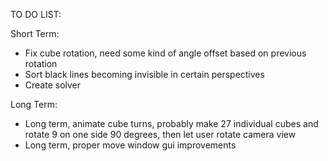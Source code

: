 TO DO LIST:

Short Term:
- Fix cube rotation, need some kind of angle offset based on previous rotation
- Sort black lines becoming invisible in certain perspectives
- Create solver

Long Term:
- Long term, animate cube turns, probably make 27 individual cubes and rotate 9 on one side 90 degrees, then let user rotate camera view
- Long term, proper move window gui improvements